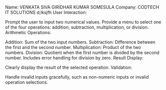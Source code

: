Name: VENKATA SIVA GIRIDHAR KUMAR SOMESULA
Company: CODTECH IT SOLUTIONS
d;lksjfh
User Interaction:

Prompt the user to input two numerical values.
Provide a menu to select one of the four operations: addition, subtraction, multiplication, or division.
Arithmetic Operations:

Addition: Sum of the two input numbers.
Subtraction: Difference between the first and the second number.
Multiplication: Product of the two numbers.
Division: Quotient when the first number is divided by the second number. Includes error handling for division by zero.
Result Display:

Clearly display the result of the selected operation.
Validation:

Handle invalid inputs gracefully, such as non-numeric inputs or invalid operation selections.


